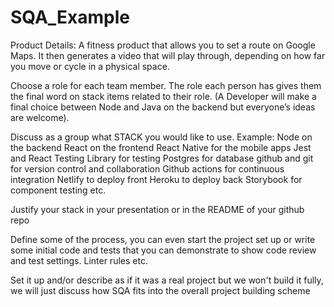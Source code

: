 # SQA_Example

Product Details: 
A fitness product that allows you to set a route on Google Maps. It then generates a video that will play through, depending on how far you move or cycle in a physical space.


Choose a role for each team member. 
The role each person has gives them the final word on stack items related to their role. (A Developer will make a final choice between Node and Java on the backend but everyone’s ideas are welcome).

Discuss as a group what STACK you would like to use.
Example:
Node on the backend
React on the frontend
React Native for the mobile apps
Jest and React Testing Library for testing
Postgres for database
github and git for version control and collaboration
Github actions for continuous integration
Netlify to deploy front
Heroku to deploy back
Storybook for component testing
etc.

Justify your stack in your presentation or in the README of your github repo

Define some of the process, you can even start the project set up or write some initial code and tests that you can demonstrate to show code review and test settings. Linter rules etc.

Set it up and/or describe as if it was a real project but we won't build it fully, we will just discuss how SQA fits into the overall project building scheme
